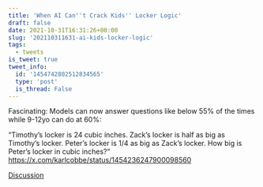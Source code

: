 ```yaml
---
title: 'When AI Can''t Crack Kids'' Locker Logic'
draft: false
date: 2021-10-31T16:31:26+00:00
slug: '202110311631-ai-kids-locker-logic'
tags:
  - tweets
is_tweet: true
tweet_info:
  id: '1454742802512834565'
  type: 'post'
  is_thread: False
---
```




Fascinating: Models can now answer questions like below 55% of the times while 9-12yo can do at 60%:

“Timothy’s locker is 24 cubic inches. Zack’s locker is half as big as Timothy’s locker. Peter’s locker is 1/4 as big as Zack’s locker. How big is Peter’s locker in cubic inches?” <https://x.com/karlcobbe/status/1454236247900098560>

[Discussion](https://x.com/sytelus/status/1454742802512834565)
